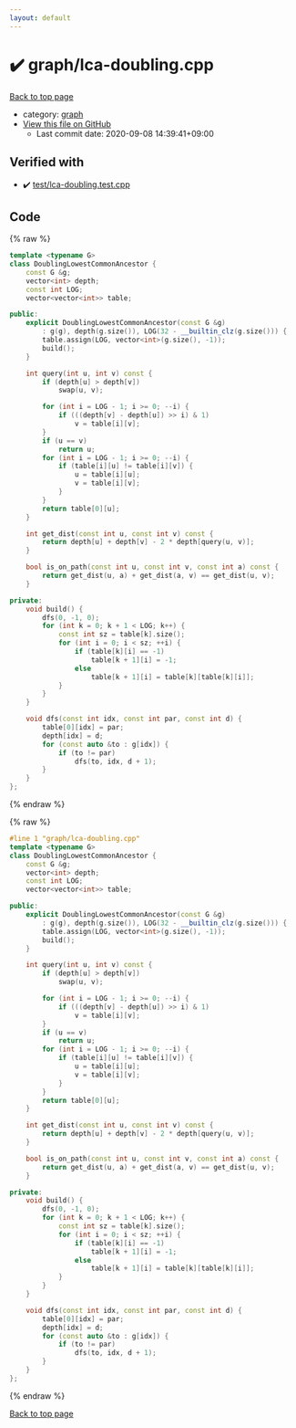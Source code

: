 ```yaml
---
layout: default
---
```


<!-- mathjax config similar to math.stackexchange -->
<script type="text/javascript" async
  src="https://cdnjs.cloudflare.com/ajax/libs/mathjax/2.7.5/MathJax.js?config=TeX-MML-AM_CHTML">
</script>
<script type="text/x-mathjax-config">
  MathJax.Hub.Config({
    TeX: { equationNumbers: { autoNumber: "AMS" }},
    tex2jax: {
      inlineMath: [ ['$','$'] ],
      processEscapes: true
    },
    "HTML-CSS": { matchFontHeight: false },
    displayAlign: "left",
    displayIndent: "2em"
  });
</script>

<script type="text/javascript" src="https://cdnjs.cloudflare.com/ajax/libs/jquery/3.4.1/jquery.min.js"></script>
<script src="https://cdn.jsdelivr.net/npm/jquery-balloon-js@1.1.2/jquery.balloon.min.js" integrity="sha256-ZEYs9VrgAeNuPvs15E39OsyOJaIkXEEt10fzxJ20+2I=" crossorigin="anonymous"></script>
<script type="text/javascript" src="../../assets/js/copy-button.js"></script>
<link rel="stylesheet" href="../../assets/css/copy-button.css" />


# :heavy_check_mark: graph/lca-doubling.cpp

<a href="../../index.html">Back to top page</a>

* category: <a href="../../index.html#f8b0b924ebd7046dbfa85a856e4682c8">graph</a>
* <a href="{{ site.github.repository_url }}/blob/master/graph/lca-doubling.cpp">View this file on GitHub</a>
    - Last commit date: 2020-09-08 14:39:41+09:00




## Verified with

* :heavy_check_mark: <a href="../../verify/test/lca-doubling.test.cpp.html">test/lca-doubling.test.cpp</a>


## Code

<a id="unbundled"></a>
{% raw %}
```cpp
template <typename G>
class DoublingLowestCommonAncestor {
    const G &g;
    vector<int> depth;
    const int LOG;
    vector<vector<int>> table;

public:
    explicit DoublingLowestCommonAncestor(const G &g)
        : g(g), depth(g.size()), LOG(32 - __builtin_clz(g.size())) {
        table.assign(LOG, vector<int>(g.size(), -1));
        build();
    }

    int query(int u, int v) const {
        if (depth[u] > depth[v])
            swap(u, v);

        for (int i = LOG - 1; i >= 0; --i) {
            if (((depth[v] - depth[u]) >> i) & 1)
                v = table[i][v];
        }
        if (u == v)
            return u;
        for (int i = LOG - 1; i >= 0; --i) {
            if (table[i][u] != table[i][v]) {
                u = table[i][u];
                v = table[i][v];
            }
        }
        return table[0][u];
    }

    int get_dist(const int u, const int v) const {
        return depth[u] + depth[v] - 2 * depth[query(u, v)];
    }

    bool is_on_path(const int u, const int v, const int a) const {
        return get_dist(u, a) + get_dist(a, v) == get_dist(u, v);
    }

private:
    void build() {
        dfs(0, -1, 0);
        for (int k = 0; k + 1 < LOG; k++) {
            const int sz = table[k].size();
            for (int i = 0; i < sz; ++i) {
                if (table[k][i] == -1)
                    table[k + 1][i] = -1;
                else
                    table[k + 1][i] = table[k][table[k][i]];
            }
        }
    }

    void dfs(const int idx, const int par, const int d) {
        table[0][idx] = par;
        depth[idx] = d;
        for (const auto &to : g[idx]) {
            if (to != par)
                dfs(to, idx, d + 1);
        }
    }
};
```
{% endraw %}

<a id="bundled"></a>
{% raw %}
```cpp
#line 1 "graph/lca-doubling.cpp"
template <typename G>
class DoublingLowestCommonAncestor {
    const G &g;
    vector<int> depth;
    const int LOG;
    vector<vector<int>> table;

public:
    explicit DoublingLowestCommonAncestor(const G &g)
        : g(g), depth(g.size()), LOG(32 - __builtin_clz(g.size())) {
        table.assign(LOG, vector<int>(g.size(), -1));
        build();
    }

    int query(int u, int v) const {
        if (depth[u] > depth[v])
            swap(u, v);

        for (int i = LOG - 1; i >= 0; --i) {
            if (((depth[v] - depth[u]) >> i) & 1)
                v = table[i][v];
        }
        if (u == v)
            return u;
        for (int i = LOG - 1; i >= 0; --i) {
            if (table[i][u] != table[i][v]) {
                u = table[i][u];
                v = table[i][v];
            }
        }
        return table[0][u];
    }

    int get_dist(const int u, const int v) const {
        return depth[u] + depth[v] - 2 * depth[query(u, v)];
    }

    bool is_on_path(const int u, const int v, const int a) const {
        return get_dist(u, a) + get_dist(a, v) == get_dist(u, v);
    }

private:
    void build() {
        dfs(0, -1, 0);
        for (int k = 0; k + 1 < LOG; k++) {
            const int sz = table[k].size();
            for (int i = 0; i < sz; ++i) {
                if (table[k][i] == -1)
                    table[k + 1][i] = -1;
                else
                    table[k + 1][i] = table[k][table[k][i]];
            }
        }
    }

    void dfs(const int idx, const int par, const int d) {
        table[0][idx] = par;
        depth[idx] = d;
        for (const auto &to : g[idx]) {
            if (to != par)
                dfs(to, idx, d + 1);
        }
    }
};

```
{% endraw %}

<a href="../../index.html">Back to top page</a>

